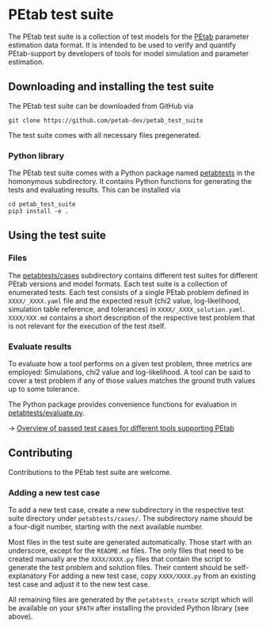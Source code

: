 # PEtab test suite

The PEtab test suite is a collection of test models for the
[PEtab](https://github.com/petab-dev/petab) parameter estimation data format.
It is intended to be used to verify and quantify PEtab-support by developers
of tools for model simulation and parameter estimation.

## Downloading and installing the test suite

The PEtab test suite can be downloaded from GitHub via

    git clone https://github.com/petab-dev/petab_test_suite

The test suite comes with all necessary files pregenerated.


### Python library

The PEtab test suite comes with a Python package named
[petabtests](petabtests) in the homonymous subdirectory.
It contains Python functions for generating the tests and evaluating results.
This can be installed via

    cd petab_test_suite
    pip3 install -e .

## Using the test suite

### Files

The [petabtests/cases](petabtests/cases) subdirectory contains different test suites
for different PEtab versions and model formats.
Each test suite is a collection of enumerated tests.
Each test consists of a single PEtab problem defined in `XXXX/_XXXX.yaml`
file and the expected result (chi2 value, log-likelihood, simulation
table reference, and tolerances) in `XXXX/_XXXX_solution.yaml`.
`XXXX/XXX.md` contains a short description of the respective test
problem that is not relevant for the execution of the test itself.


### Evaluate results

To evaluate how a tool performs on a given test problem, three metrics are
employed: Simulations, chi2 value and log-likelihood. A tool can be said to
cover a test problem if any of those values matches the ground truth values
up to some tolerance.

The Python package provides convenience functions for evaluation in
[petabtests/evaluate.py](petabtests/evaluate.py).

-> [Overview of passed test cases for different tools supporting PEtab](https://petab.readthedocs.io/en/latest/software_support.html#petab-features-supported-in-different-tools)

## Contributing

Contributions to the PEtab test suite are welcome.

### Adding a new test case

To add a new test case, create a new subdirectory in the respective test suite
directory under `petabtests/cases/`. The subdirectory name should be a
four-digit number, starting with the next available number.

Most files in the test suite are generated automatically. Those start with an
underscore, except for the `README.md` files. The only files that need to be
created manually are the `XXXX/XXXX.py` files that contain the script to
generate the test problem and solution files. Their content should be
self-explanatory For adding a new test case, copy `XXXX/XXXX.py` from an
existing test case and adjust it to the new test case.

All remaining files are generated by the `petabtests_create` script which
will be available on your `$PATH` after installing the provided Python library
(see above).
